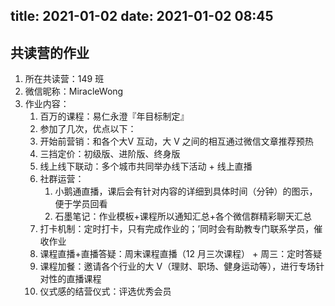 

title: 2021-01-02
date: 2021-01-02 08:45
---

## 共读营的作业  
1. 所在共读营：149 班
2. 微信昵称：MiracleWong
3. 作业内容：
    1. 百万的课程：易仁永澄『年目标制定』
    2. 参加了几次，优点以下：
    3. 开始前营销：和各个大V 互动，大 V 之间的相互通过微信文章推荐预热
    4. 三挡定价：初级版、进阶版、终身版
    5. 线上线下联动：多个城市共同举办线下活动 + 线上直播
    6. 社群运营：
        1. 小鹅通直播，课后会有针对内容的详细到具体时间（分钟）的图示，便于学员回看
        2. 石墨笔记：作业模板+课程所以通知汇总+各个微信群精彩聊天汇总
    7. 打卡机制：定时打卡，只有完成作业的；’同时会有助教专门联系学员，催收作业
    8. 课程直播+直播答疑：周末课程直播（12 月三次课程） +  周三：定时答疑
    9. 课程加餐：邀请各个行业的大 V（理财、职场、健身运动等），进行专场针对性的直播课程
    10. 仪式感的结营仪式：评选优秀会员
